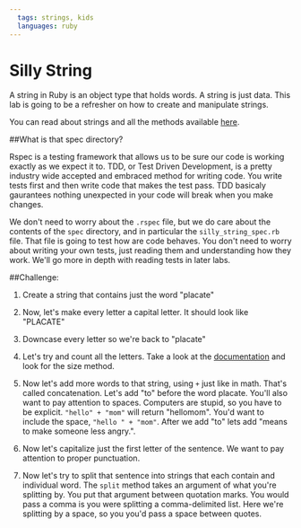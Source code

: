 ```yaml
---
  tags: strings, kids
  languages: ruby
---
```


# Silly String

A string in Ruby is an object type that holds words. A string is just data. This lab is going to be a refresher on how to create and manipulate strings. 

You can read about strings and all the methods available [here](http://www.ruby-doc.org/core-2.1.1/String.html).

##What is that spec directory? 

Rspec is a testing framework that allows us to be sure our code is working exactly as we expect it to. TDD, or Test Driven Development, is a pretty industry wide accepted and embraced method for writing code. You write tests first and then write code that makes the test pass. TDD basicaly gaurantees nothing unexpected in your code will break when you make changes. 

 We don't need to worry about the `.rspec` file, but we do care about the contents of the `spec` directory, and in particular the `silly_string_spec.rb` file. That file is going to test how are code behaves. You don't need to worry about writing your own tests, just reading them and understanding how they work. We'll go more in depth with reading tests in later labs.


##Challenge:
1. Create a string that contains just the word "placate"

2. Now, let's make every letter a capital letter. It should look like "PLACATE"

3. Downcase every letter so we're back to "placate"

4. Let's try and count all the letters. Take a look at the [documentation](http://www.ruby-doc.org/core-2.1.1/String.html) and look for the size method.

5. Now let's add more words to that string, using `+` just like in math. That's called concatenation. Let's add "to" before the word placate. You'll also want to pay attention to spaces. Computers are stupid, so you have to be explicit. `"hello" + "mom"` will return "hellomom". You'd want to include the space, `"hello " + "mom"`. After we add "to" lets add "means to make someone less angry.".

6. Now let's capitalize just the first letter of the sentence. We want to pay attention to proper punctuation. 

7. Now let's try to split that sentence into strings that each contain and individual word. The `split` method takes an argument of what you're splitting by. You put that argument between quotation marks. You would pass a comma is you were splitting a comma-delimited list. Here we're splitting by a space, so you you'd pass a space between quotes.




